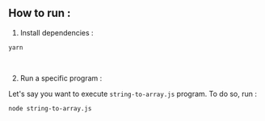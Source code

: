 ## How to run :

1. Install dependencies :
```
yarn
```

<br />

2. Run a specific program :

Let's say you want to execute `string-to-array.js` program. To do so, run : 
```
node string-to-array.js
```


